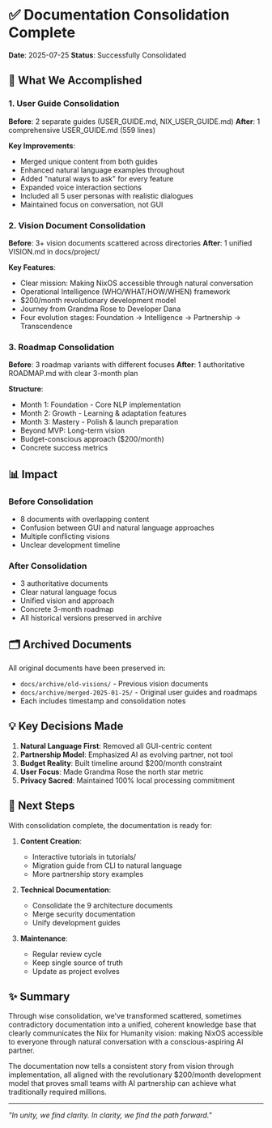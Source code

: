 # ✅ Documentation Consolidation Complete

**Date**: 2025-07-25
**Status**: Successfully Consolidated

## 🎯 What We Accomplished

### 1. User Guide Consolidation
**Before**: 2 separate guides (USER_GUIDE.md, NIX_USER_GUIDE.md)
**After**: 1 comprehensive USER_GUIDE.md (559 lines)

**Key Improvements**:
- Merged unique content from both guides
- Enhanced natural language examples throughout
- Added "natural ways to ask" for every feature
- Expanded voice interaction sections
- Included all 5 user personas with realistic dialogues
- Maintained focus on conversation, not GUI

### 2. Vision Document Consolidation
**Before**: 3+ vision documents scattered across directories
**After**: 1 unified VISION.md in docs/project/

**Key Features**:
- Clear mission: Making NixOS accessible through natural conversation
- Operational Intelligence (WHO/WHAT/HOW/WHEN) framework
- $200/month revolutionary development model
- Journey from Grandma Rose to Developer Dana
- Four evolution stages: Foundation → Intelligence → Partnership → Transcendence

### 3. Roadmap Consolidation
**Before**: 3 roadmap variants with different focuses
**After**: 1 authoritative ROADMAP.md with clear 3-month plan

**Structure**:
- Month 1: Foundation - Core NLP implementation
- Month 2: Growth - Learning & adaptation features
- Month 3: Mastery - Polish & launch preparation
- Beyond MVP: Long-term vision
- Budget-conscious approach ($200/month)
- Concrete success metrics

## 📊 Impact

### Before Consolidation
- 8 documents with overlapping content
- Confusion between GUI and natural language approaches
- Multiple conflicting visions
- Unclear development timeline

### After Consolidation
- 3 authoritative documents
- Clear natural language focus
- Unified vision and approach
- Concrete 3-month roadmap
- All historical versions preserved in archive

## 🗂️ Archived Documents

All original documents have been preserved in:
- `docs/archive/old-visions/` - Previous vision documents
- `docs/archive/merged-2025-01-25/` - Original user guides and roadmaps
- Each includes timestamp and consolidation notes

## 💡 Key Decisions Made

1. **Natural Language First**: Removed all GUI-centric content
2. **Partnership Model**: Emphasized AI as evolving partner, not tool
3. **Budget Reality**: Built timeline around $200/month constraint
4. **User Focus**: Made Grandma Rose the north star metric
5. **Privacy Sacred**: Maintained 100% local processing commitment

## 🚀 Next Steps

With consolidation complete, the documentation is ready for:

1. **Content Creation**:
   - Interactive tutorials in tutorials/
   - Migration guide from CLI to natural language
   - More partnership story examples

2. **Technical Documentation**:
   - Consolidate the 9 architecture documents
   - Merge security documentation
   - Unify development guides

3. **Maintenance**:
   - Regular review cycle
   - Keep single source of truth
   - Update as project evolves

## ✨ Summary

Through wise consolidation, we've transformed scattered, sometimes contradictory documentation into a unified, coherent knowledge base that clearly communicates the Nix for Humanity vision: making NixOS accessible to everyone through natural conversation with a conscious-aspiring AI partner.

The documentation now tells a consistent story from vision through implementation, all aligned with the revolutionary $200/month development model that proves small teams with AI partnership can achieve what traditionally required millions.

---

*"In unity, we find clarity. In clarity, we find the path forward."*